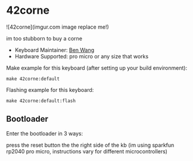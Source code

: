 # 42corne

![42corne](imgur.com image replace me!)

im too stubborn to buy a corne

* Keyboard Maintainer: [Ben Wang](https://github.com/DaPotato69)
* Hardware Supported: pro micro or any size that works

Make example for this keyboard (after setting up your build environment):

    make 42corne:default

Flashing example for this keyboard:

    make 42corne:default:flash

## Bootloader

Enter the bootloader in 3 ways:

press the reset button the the right side of the kb (im using sparkfun rp2040 pro micro, instructions vary for different microcontrollers)
